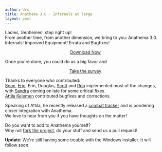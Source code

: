 ```yaml
---
author: Urs
title: Anathema 3.0 - Infernals at large
layout: post
---
```


Ladies, Gentlemen, step right up!  
From another time, from another dimension, we bring to you: Anathema 3.0.  
Infernals! Improved Equipment! Errata and Bugfixes!  

<ul><center><a href="http://sourceforge.net/project/platformdownload.php?group_id=122320">Download Now</a></center></ul>

Once you're done, you could do us a big favor and   
<ul><center><a href="https://docs.google.com/spreadsheet/viewform?hl=en_GB&formkey=dFBaLWF6bnBtS0U5YUowR3hZMS1pOWc6MQ#gid=0">Take the survey</a></center></ul>

Thanks to everyone who contributed:  
[Sean](http://github.com/JMobius), [Eric](http://github.com/ericastor), Erin, Douglas, [Scott](http://github.com/the-smith) and [Rob](http://github.com/rlrutherford) implemented most of the changes,
with [Sandra](http://github.com/vestrial) coming on late for some critical fixes.  
[Attila Kelemen](http://github.com/kelemen) contributed bugfixes and corrections.

Speaking of Attila, he recently released a [combat tracker](https://github.com/kelemen/ExaltedCombat) and is pondering closer integration with Anathema.  
We love to hear from you if you have thoughts on the matter!

Do you want to add to Anathema yourself?  
Why not [fork the project](http://github.com/anathema/anathema), do your stuff and send us a pull request!

**Update**: We're still having some trouble with the Windows installer. It will follow soon.